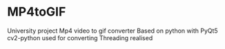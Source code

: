 # MP4toGIF
University project 
Mp4 video to gif converter
Based on python with PyQt5
cv2-python used for converting
Threading realised
